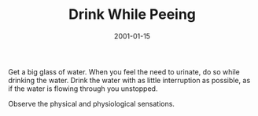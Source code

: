 ﻿---
layout: default
title: "Drink While Peeing"
artist: "Roger-Pol Droit"
description: "from <i>101 Expériences de Philosophie Quotidienne</i> | <i>Translated from French</i>"
group: "Solo"
date: 2001-01-15
indexed: 2018-06-04
---
Get a big glass of water. When you feel the need to urinate, do so while drinking the water. Drink the water with as little interruption as possible, as if the water is flowing through you unstopped.

Observe the physical and physiological sensations.
